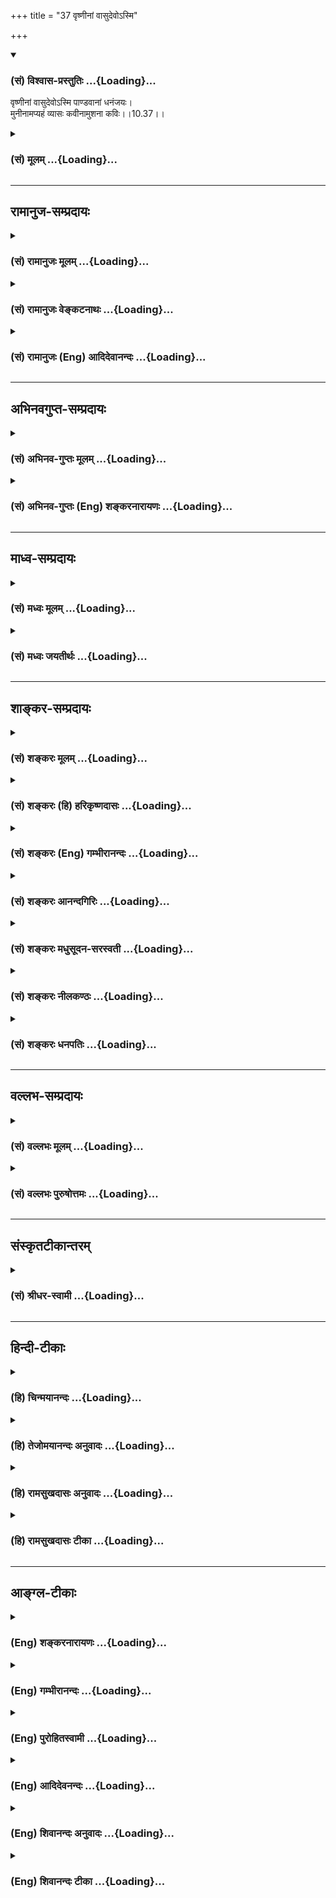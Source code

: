 +++
title = "37 वृष्णीनां वासुदेवोऽस्मि"

+++
<div class="js_include" newlevelforh1="3" title="(सं) विश्वास-प्रस्तुतिः" unfilled url="/purANam/mahAbhAratam/06-bhIShma-parva/02-bhagavad-gItA-parva/saMskRtam/vishvAsa-prastutiH/10_vibhUti-vistAra-yoga/37_vRShNInAM_vAsudev.md">
<details open><summary><h3>(सं) विश्वास-प्रस्तुतिः ...{Loading}...</h3></summary>

वृष्णीनां वासुदेवोऽस्मि पाण्डवानां धनंजयः।  
मुनीनामप्यहं व्यासः कवीनामुशना कविः।।10.37।।
</details>
</div>
<div class="js_include collapsed" newlevelforh1="3" title="(सं) मूलम्" unfilled url="/purANam/mahAbhAratam/06-bhIShma-parva/02-bhagavad-gItA-parva/saMskRtam/mUlam/10_vibhUti-vistAra-yoga/37_vRShNInAM_vAsudev.md">
<details><summary><h3>(सं) मूलम् ...{Loading}...</h3></summary>

वृष्णीनां वासुदेवोऽस्मि पाण्डवानां धनंजयः।  
मुनीनामप्यहं व्यासः कवीनामुशना कविः।।10.37।।
</details>
</div>


_________________
## रामानुज-सम्प्रदायः
<div class="js_include collapsed" newlevelforh1="3" title="(सं) रामानुजः मूलम्" unfilled url="/purANam/mahAbhAratam/06-bhIShma-parva/02-bhagavad-gItA-parva/saMskRtam/rAmAnujaH/mUlam/10_vibhUti-vistAra-yoga/37_vRShNInAM_vAsudev.md">
<details><summary><h3>(सं) रामानुजः मूलम् ...{Loading}...</h3></summary>

।।10.37।। वसुदेवसूनुत्वम् अत्र विभूतिः; अर्थान्तराभावाद् एव। **पाण्डवानां
धनञ्जयः** अर्जुनः अहम्; मुनयो मननेन अर्थयाथात्म्यदर्शिनः; तेषां **व्यासः
अहम्** कवयो विपश्चितः।

</details>
</div>
<div class="js_include collapsed" newlevelforh1="3" title="(सं) रामानुजः वेङ्कटनाथः" unfilled url="/purANam/mahAbhAratam/06-bhIShma-parva/02-bhagavad-gItA-parva/saMskRtam/rAmAnujaH/venkaTanAthaH/10_vibhUti-vistAra-yoga/37_vRShNInAM_vAsudev.md">
<details><summary><h3>(सं) रामानुजः वेङ्कटनाथः ...{Loading}...</h3></summary>

  
  
।।10.37।। वृष्णीनां वासुदेवोऽस्मि इत्यत्रापि
रामवत्साक्षात्स्वावतारत्वादाहवसुदेवसूनुत्वमत्र
विभूतिरिति। अर्थान्तराभावादेवेत्येवकारेण रामप्रसङ्गे हेतोः
प्रागेवोक्तत्वं सूचितम्। ननु वसुदेवसूनुत्वमिति केयं विभूतिः नहि
सूनुत्वमात्रेणातिशयः; अतिप्रसङ्गात् नच वसुदेवाख्यपितृविशेषसूनुत्वेन;
तस्याप्यनेकसाधारणत्वेन निर्धारणायोगात् नच वासुदेवशब्दप्रसिद्धिमात्रेण;
तावन्मात्रस्य अतिशयं प्रत्यप्रयोजकत्वात् नचेह वसुदेवसूनुत्वमुपदेश्यम्;
अर्जुनस्य सम्प्रतिपन्नत्वादेव अतः साक्षादवतारत्वं नोचितम् अत
एववृष्णीनामहमस्मि इति नोक्तमित्यत्रोच्यते -- वासुदेवशब्दोऽत्र लक्षणया
वसुदेवगृहे चतुर्भुजतयाऽवतारप्रभृति
अतिमानुषगुणविग्रहपराक्रमादिरूपमागोपालं प्रसिद्धमतिशयं लक्षयति। तस्य
चार्जुनं प्रत्यभिधानं दृष्टान्तार्थम्। सर्वनाम्नो युष्मदस्मच्छब्दादपि
साक्षान्नाम्नोऽत्यन्तासन्नत्वादिभिरतिशयोऽत्र विवक्षितः। धर्मे
युधिष्ठिरस्य सर्वातिशायित्वात्; बले च भीमसेनस्य; आभिरूप्यादिषु च
माद्रीसुतयोःअर्जुन इति प्रसिद्धनामधेयेन विशदीकरणम्। तेन स्वाभिमुखमर्जुनं
प्रति त्वमिति निर्देशाभावात् किं धनञ्जयाख्योऽन्य इति शङ्काव्युदासः।
नह्यत्र पारोक्ष्यप्रसङ्गः; अपरोक्षस्यैव सर्वस्यात्र सर्वदर्शिना
वचनादिति। ऋषित्वं ह्यदृष्टविशेषादतीन्द्रियार्थदर्शित्वम् तच्च प्रायशः
प्रागेवोक्तम् अतोमुनीनां इत्यनेन तदतिरिक्तो निर्वचनबलात् एतमेव विदित्वा
मुनिर्भवति \[ \] इतिश्रुत्यनुसाराच्च विवक्षित इत्यभिप्रायेणाहमुनयो
मननेनात्मयाथात्म्यदर्शिन इति। तथाविधश्च भगवतो
व्यासस्यातिशयस्तद्वाक्यैरेव सिद्धःआलोड्य सर्वशास्त्राणि विचार्य च पुनः
पुनः। इदमेकं सुनिष्पन्नं ध्येयो नारायणः सदा \[गा.पु.पू.खं.222।1\]
इत्यादिभिःतपोविशिष्टादपि वै वसिष्ठान्मुनिसक्त्मात्। मन्ये श्रेष्ठतमं
त्वाद्य रहस्यज्ञानवेदनात् इति च। अयमपि,कश्चिद्विभवावतारो
गण्यतेवेदविद्भगवान् कल्की पातालशयनः प्रभुः इति। कवीनामिति न निबन्धृत्वं
विवक्षितम्; तथा सति वाल्मीकिप्रभृतेः सर्वातिशायित्वात् अतः क्रान्तदर्शी
कविरिति विवक्षित इत्यभिप्रायेणाहकवयो विपश्चित इति। उशनसो विपश्चित्सु
वैलक्षण्यं नीतिनिपुणत्वादिभिः। प्रसिद्धं ह्येतत्न कश्चिन्नोपनयते
पुमानन्यत्र भार्गवात्। शेषसम्प्रतिपत्तिस्तु बुद्धिमत्स्ववतिष्ठते
इत्यादिषु।  
  

</details>
</div>
<div class="js_include collapsed" newlevelforh1="3" title="(सं) रामानुजः (Eng) आदिदेवानन्दः" unfilled url="/purANam/mahAbhAratam/06-bhIShma-parva/02-bhagavad-gItA-parva/saMskRtam/rAmAnujaH/english/AdidevAnandaH/10_vibhUti-vistAra-yoga/37_vRShNInAM_vAsudev.md">
<details><summary><h3>(सं) रामानुजः (Eng) आदिदेवानन्दः ...{Loading}...</h3></summary>

10.37 Here the Supreme Vibhuti (manifestation) is that of being the son
of Vasudeva, because no other meaning is possible. Of sons of Pandu, I
am Dhananjaya or Arjuna. Of sages who perceive truth by meditation, I am
Vyasa. The seers are those who are wise.

</details>
</div>


_________________
## अभिनवगुप्त-सम्प्रदायः
<div class="js_include collapsed" newlevelforh1="3" title="(सं) अभिनव-गुप्तः मूलम्" unfilled url="/purANam/mahAbhAratam/06-bhIShma-parva/02-bhagavad-gItA-parva/saMskRtam/abhinava-guptaH/mUlam/10_vibhUti-vistAra-yoga/37_vRShNInAM_vAsudev.md">
<details><summary><h3>(सं) अभिनव-गुप्तः मूलम् ...{Loading}...</h3></summary>

।।10.19 -- 10.42।। हन्त ते कथयिष्यामीत्यादि जगत्स्थित इत्यन्तम्। अहमात्मा
(श्लो. 20) इत्यनेन व्यवच्छेदं वारयति। अन्यथा स्थावराणां हिमालय
इत्यादिवाक्येषु हिमालय एव भगवान् नान्य इति व्यवच्छेदेन;
निर्विभागत्वाभावात् ब्रह्मदर्शनं खण्डितम् अभविष्यत्। यतो यस्याखण्डाकारा
व्याप्तिस्तथा चेतसि न उपारोहति; तां च \[यो\] जिज्ञासति
तस्यायमुपदेशग्रन्थः। तथाहि उपसंहारे ( उपसंहारेण)
भेदाभेदवादं,यद्यद्विभूतिमत्सत्त्वम् (श्लो -- 41) इत्यनेनाभिधाय;
पश्चादभेदमेवोपसंहरति अथवा बहुनैतेन -- विष्टभ्याहमिदं -- एकांशेन जगत्
स्थितः (श्लो -- 42) इति। उक्तं हि -- पादोऽस्य विश्वा भूतानि
त्रिपादस्यामृतं दिवि।। इति -- RV; X; 90; 3प्रजानां सृष्टिहेतुः सर्वमिदं
भगवत्तत्त्वमेव तैस्तेर्विचित्रै रूपैर्भाव्यमानं +++(S
तत्त्वमेतैस्तैर्विचित्रैः रूपैः ; N -- विचित्ररूपै -- )+++ सकलस्य +++(S;N
सकलमस्य)+++ विषयतां यातीति।

</details>
</div>
<div class="js_include collapsed" newlevelforh1="3" title="(सं) अभिनव-गुप्तः (Eng) शङ्करनारायणः" unfilled url="/purANam/mahAbhAratam/06-bhIShma-parva/02-bhagavad-gItA-parva/saMskRtam/abhinava-guptaH/english/shankaranArAyaNaH/10_vibhUti-vistAra-yoga/37_vRShNInAM_vAsudev.md">
<details><summary><h3>(सं) अभिनव-गुप्तः (Eng) शङ्करनारायणः ...{Loading}...</h3></summary>

10.37 See Comment under 10.42

</details>
</div>


_________________
## माध्व-सम्प्रदायः
<div class="js_include collapsed" newlevelforh1="3" title="(सं) मध्वः मूलम्" unfilled url="/purANam/mahAbhAratam/06-bhIShma-parva/02-bhagavad-gItA-parva/saMskRtam/madhvaH/mUlam/10_vibhUti-vistAra-yoga/37_vRShNInAM_vAsudev.md">
<details><summary><h3>(सं) मध्वः मूलम् ...{Loading}...</h3></summary>

।।10.37।। आच्छादयति सर्वं वासयति वसति चेति सर्वत्र वासुदेवः। देवशब्दार्थ
उक्तः पुरस्तात् -- छन्दयामि जगद्विश्वं भूत्वा सूर्य इवांशुभिः।
सर्वभूताधिवासश्च वासुदेवस्ततोऽस्म्यहम् इति मोक्षधर्मे। विशिष्टः
सर्वस्मादा समन्तात्स एवेति व्यासः। तथा चाग्निवेश्यशाखायाम् सव्यासो वीति
तमप् वै विः सोऽधस्तात्स उत्तरतः स पश्चात्स पूर्वस्मात्स दक्षिणतः स
उत्तरत इति इति यच्च किञ्चिज्जगत्सर्वं दृश्यते श्रूयतेऽपि वा।
अन्तर्बहिश्च तत्सर्वं व्याप्य नारायणः स्थितः इति च।

</details>
</div>
<div class="js_include collapsed" newlevelforh1="3" title="(सं) मध्वः जयतीर्थः" unfilled url="/purANam/mahAbhAratam/06-bhIShma-parva/02-bhagavad-gItA-parva/saMskRtam/madhvaH/jayatIrthaH/10_vibhUti-vistAra-yoga/37_vRShNInAM_vAsudev.md">
<details><summary><h3>(सं) मध्वः जयतीर्थः ...{Loading}...</h3></summary>

।।10.37।। वृष्णीनां वासुदेवोऽस्मि इति वासुदेवशब्दं
व्याचिकीर्षुर्वासुशब्दार्थं तावदाह -- **आच्छादयती**ति। वस आच्छादने
\[धा.पा.2।13\] इत्यत उण्। वासयति सर्वमिति वर्तते। वस निवासे
\[धा.पा.1।1030\] इत्यतो ण्यन्तादुण्। वसति चेति केवलादुणेव वा। ततः
किमायातं वासुदेवशब्दस्य इत्यत आह -- **देवे**ति।
तथाहि,देवशब्दार्थमित्यत्र ततः कर्मधारयः। विश्वं समस्तं भूत्वा प्राप्यभू
प्राप्तावात्मनेपदी \[धा.पा.10।311\] इति वचनात् सर्वभूताधिवासश्चेति
तत्पुरुषो बहुव्रीहिश्च। अत्रापि देवशब्दार्थो ग्राह्यः। मुनीनामप्यहं
व्यासः इति व्यासशब्दं व्याचष्टे -- **विशिष्ट** इति। सर्वस्माद्विशिष्ट
इति विशब्दार्थः। आ इत्यनुवादेन समन्तादिति व्याख्यानम्। स इत्यस्य
एवेति। सृ गतौ \[धा.पा.1।860\]सृप्लृ गतौ \[धा.पा.1।1008\] इत्यतो वा डे
रूपमेतत्; न तु तदः; व्यासमित्याद्यनुपपत्तेः। समन्ताद्गतः सर्वगत
इत्यर्थः; स व्यासः। कुतः वीति हेतोः। कोऽर्थः तमपोऽर्थो हि विशब्दः उत्तरत
उपरिष्टात् यच्च किञ्चिदिति भगवतः सर्वगतत्वे प्रमाणम्।

</details>
</div>


_________________
## शाङ्कर-सम्प्रदायः
<div class="js_include collapsed" newlevelforh1="3" title="(सं) शङ्करः मूलम्" unfilled url="/purANam/mahAbhAratam/06-bhIShma-parva/02-bhagavad-gItA-parva/saMskRtam/shankaraH/mUlam/10_vibhUti-vistAra-yoga/37_vRShNInAM_vAsudev.md">
<details><summary><h3>(सं) शङ्करः मूलम् ...{Loading}...</h3></summary>

।।10.37।। --,**वृष्णीनां यादवानां** वासुदेवः **अस्मि** अयमेव अहं
त्वत्सखा। **पाण्डवानां धनंजयः** त्वमेव। **मुनीनां** मननशीलानां
सर्वपदार्थज्ञानिनाम् **अपि अहं व्यासः; कवीनां** क्रान्तदर्शिनाम् **उशना
कविः** अस्मि।।

</details>
</div>
<div class="js_include collapsed" newlevelforh1="3" title="(सं) शङ्करः (हि) हरिकृष्णदासः" unfilled url="/purANam/mahAbhAratam/06-bhIShma-parva/02-bhagavad-gItA-parva/saMskRtam/shankaraH/hindI/harikRShNadAsaH/10_vibhUti-vistAra-yoga/37_vRShNInAM_vAsudev.md">
<details><summary><h3>(सं) शङ्करः (हि) हरिकृष्णदासः ...{Loading}...</h3></summary>

।।10.37।। वृष्णिवंशियोंमें यह तुम्हारा सखा वासुदेव मैं हूँ। पाण्डवोंमें
धनंजय अर्थात् तू ही मैं हूँ। मुनियोंमें अर्थात् मनन करनेवालोंमें और सब
पदार्थोंको जाननेवालोंमें भी मैं व्यास हूँ। कविवोंमें
अर्थात्,त्रिकालदर्शियोंमें मैं शुक्राचार्य हूँ।

</details>
</div>
<div class="js_include collapsed" newlevelforh1="3" title="(सं) शङ्करः (Eng) गम्भीरानन्दः" unfilled url="/purANam/mahAbhAratam/06-bhIShma-parva/02-bhagavad-gItA-parva/saMskRtam/shankaraH/english/gambhIrAnandaH/10_vibhUti-vistAra-yoga/37_vRShNInAM_vAsudev.md">
<details><summary><h3>(सं) शङ्करः (Eng) गम्भीरानन्दः ...{Loading}...</h3></summary>

10.37 Vrsninam, of the Vrsnis, \[Here Ast. adds yadavanam, of the
Yadavas.-Tr.\] I am Vasudeva- I who am this person, your friend.
Pandavanam, of the Pandavas, (I am) Dhananjaya, you yourself. Api, and;
muninam, of the wise, of the thoughtful, of those who know of all
things, I am Vyasa. kavinam, of the omniscient (i.e. of the those who
know the past, present and future), I am the omniscient Usanas
(Sukracarya).

</details>
</div>
<div class="js_include collapsed" newlevelforh1="3" title="(सं) शङ्करः आनन्दगिरिः" unfilled url="/purANam/mahAbhAratam/06-bhIShma-parva/02-bhagavad-gItA-parva/saMskRtam/shankaraH/AnandagiriH/10_vibhUti-vistAra-yoga/37_vRShNInAM_vAsudev.md">
<details><summary><h3>(सं) शङ्करः आनन्दगिरिः ...{Loading}...</h3></summary>

।।10.37।। उशना शुक्रः; कविशब्दोऽत्र यौगिको न रूढः पौनरुक्त्यात्।

</details>
</div>
<div class="js_include collapsed" newlevelforh1="3" title="(सं) शङ्करः मधुसूदन-सरस्वती" unfilled url="/purANam/mahAbhAratam/06-bhIShma-parva/02-bhagavad-gItA-parva/saMskRtam/shankaraH/madhusUdana-sarasvatI/10_vibhUti-vistAra-yoga/37_vRShNInAM_vAsudev.md">
<details><summary><h3>(सं) शङ्करः मधुसूदन-सरस्वती ...{Loading}...</h3></summary>

।।10.37।। साक्षादीश्वरस्यापि विभूतिमध्ये पाठस्तेन रूपेण चिन्तनार्थ इति
प्रागेवोक्तम्। वृष्णीनां मध्ये वासुदेवो वसुदेवपुत्रत्वेन
प्रसिद्धस्त्वदुपदेष्टायमहम्। तथा पाण्डवानां मध्ये धनंजयस्त्वमेवाहम्।
मुनीनां मननशीलानामपि मध्ये वेदव्यासोऽहम्। कवीनां क्रान्तदर्शिनां
सूक्ष्मार्थविवेकिनां मध्ये उशना कविरिति ख्यातः शुक्रोऽहम्।

</details>
</div>
<div class="js_include collapsed" newlevelforh1="3" title="(सं) शङ्करः नीलकण्ठः" unfilled url="/purANam/mahAbhAratam/06-bhIShma-parva/02-bhagavad-gItA-parva/saMskRtam/shankaraH/nIlakaNThaH/10_vibhUti-vistAra-yoga/37_vRShNInAM_vAsudev.md">
<details><summary><h3>(सं) शङ्करः नीलकण्ठः ...{Loading}...</h3></summary>

।।10.37।। वृष्णीनां यादवानाम्। उशना शुक्रः।

</details>
</div>
<div class="js_include collapsed" newlevelforh1="3" title="(सं) शङ्करः धनपतिः" unfilled url="/purANam/mahAbhAratam/06-bhIShma-parva/02-bhagavad-gItA-parva/saMskRtam/shankaraH/dhanapatiH/10_vibhUti-vistAra-yoga/37_vRShNInAM_vAsudev.md">
<details><summary><h3>(सं) शङ्करः धनपतिः ...{Loading}...</h3></summary>

।।10.37।। मुनीनां मौनशीलानां सकलपदार्थविदां कवीनां क्रान्तदर्शिनां उशना
शुक्रः।

</details>
</div>


_________________
## वल्लभ-सम्प्रदायः
<div class="js_include collapsed" newlevelforh1="3" title="(सं) वल्लभः मूलम्" unfilled url="/purANam/mahAbhAratam/06-bhIShma-parva/02-bhagavad-gItA-parva/saMskRtam/vallabhaH/mUlam/10_vibhUti-vistAra-yoga/37_vRShNInAM_vAsudev.md">
<details><summary><h3>(सं) वल्लभः मूलम् ...{Loading}...</h3></summary>

।।10.37।। यदुष्वपि स्वस्य विभूतिव्याप्तिमाह -- वृष्णीनामिति। यादवानां
मध्ये वासुदेवत्वधर्ममयो भगवान् चिन्त्योऽहं (जातोऽहम्)। तेन वासुदेवो मे
पुरुषोत्तमस्य विभूतिः। व्यवसायिनां फलाव्यभिचार्युद्यमविभूतिर्वसुदेवगृहे
जातो धर्ममयोऽहमन्यत्र केवल इत्यभियुक्तपादाः। यद्वा वसुदेवसुतो यो बलभद्रः
स मे विभूतिरिति सोऽहम्। पाण्डवानां पञ्चानां मध्ये त्वं त्वहमेव नरो हि
नाम नारायणांशः प्रसिद्धः। मुनीनां मननशीलानां वेदार्थमननशीलानां मध्ये
कृष्णद्वैपायनोऽहम्। उशना शुक्रः।

</details>
</div>
<div class="js_include collapsed" newlevelforh1="3" title="(सं) वल्लभः पुरुषोत्तमः" unfilled url="/purANam/mahAbhAratam/06-bhIShma-parva/02-bhagavad-gItA-parva/saMskRtam/vallabhaH/puruShottamaH/10_vibhUti-vistAra-yoga/37_vRShNInAM_vAsudev.md">
<details><summary><h3>(सं) वल्लभः पुरुषोत्तमः ...{Loading}...</h3></summary>

  
  
।।10.37।। वृष्णीनामिति। वृष्णीनां यादवानां सर्वेषां मध्ये हृदये वासुदेवः
सर्वमोक्षदाता क्रीडार्थम् अंशैरस्मि; सर्वे यादवा मद्विभूतिरूपा इत्यर्थः।
पाण्डवानां मध्ये धनञ्जयस्त्वमेवास्मि। मुनीनां ब्रह्ममननशीलानां मध्ये
व्यासः कृष्णद्वैपायनोऽस्मि। कवीनां निर्दुष्टस्वरशब्दप्रदर्शिनां मध्ये
उशना कविः शुक्रोऽस्मि।  
  

</details>
</div>


_________________
## संस्कृतटीकान्तरम्
<div class="js_include collapsed" newlevelforh1="3" title="(सं) श्रीधर-स्वामी" unfilled url="/purANam/mahAbhAratam/06-bhIShma-parva/02-bhagavad-gItA-parva/saMskRtam/shrIdhara-svAmI/10_vibhUti-vistAra-yoga/37_vRShNInAM_vAsudev.md">
<details><summary><h3>(सं) श्रीधर-स्वामी ...{Loading}...</h3></summary>

।।10.37।। **वृष्णीनामिति।** वासुदेवो योऽहं त्वामुपदिशामि। धनंजयस्त्वमेव
मद्विभूतिः। मुनीनां वेदार्थमननशीलानां वेदव्यासोऽहमस्मि। कवीनां
काव्यदर्शिनां मध्ये उशनानाम कविः शुक्रः।

</details>
</div>


_________________
## हिन्दी-टीकाः
<div class="js_include collapsed" newlevelforh1="3" title="(हि) चिन्मयानन्दः" unfilled url="/purANam/mahAbhAratam/06-bhIShma-parva/02-bhagavad-gItA-parva/hindI/chinmayAnandaH/10_vibhUti-vistAra-yoga/37_vRShNInAM_vAsudev.md">
<details><summary><h3>(हि) चिन्मयानन्दः ...{Loading}...</h3></summary>

।।10.37।। मैं वृष्णियों में वासुदेव हूँ यादवों के पूर्वज यदु के वृष्णि
नामक एक पुत्र था। इन वृष्णियों के वंश में वसुदेव का जन्म हुआ था। उनका
विवाह मथुरा के क्रूर कंस ऋ़ी बहन देवकी के साथ सम्पन्न हुआ। इनके पुत्र थे
श्रीकृष्ण। वसुदेव के पुत्र होने के कारण वे वासुदेव के नाम से विख्यात
हुए। मैं पाण्डवों में धनंजय हूँ जिस प्रकार श्रीकृष्ण के पराक्रम से यादव
कुल और वृष्णि वंश कृतार्थ और विख्यात होकर मनुष्य की स्मृति में बने रहे;
उसी प्रकार पाण्डवों में धनंजय अर्जुन का स्थान था; जिसके बिना पाण्डवों को
कुछ भी उपलब्धि नहीं हो सकती थी। धनंजय का वाच्यार्थ है धन को जीतने वाला।
अर्जुन को अपने पराक्रम के कारण यह नाम उपाधि स्वरूप प्राप्त,हुआ था। मैं
मुनियों में व्यास हूँ गीता के रचयिता स्वयं व्यास जी होने के कारण कोई इसे
आत्मप्रशंसा का भाग नहीं समझे। व्यास एक उपाधि अथवा धारण किया हुआ नाम है।
उस युग में दार्शनिक एवं धार्मिक लेखन के क्षेत्र में जो एक नयी शैली का
अविष्कार तथा प्रारम्भ किया गया उसे व्यास नाम से ही जाना जाने लगा अर्थात्
व्यास शब्द उस शैली का संकेतक बन गया। यह नवीन शैली क्रान्तिकारी सिद्ध
हुई; क्योंकि उस काल तक दार्शनिक साहित्य सूत्र रूप मन्त्रों में लिखा हुआ
था पुराणों की रचना के साथ एक नवीन पद्धति का आरम्भ और विकास हुआ; जिसमें
सिद्धांतों को विस्तृत रूप से समझाने का उद्देश्य था। इसके साथ ही उसमें
मूलभूत सिद्धांतों को बारम्बार दाेहरा कर उस पर विशेष बल दिया जाता था। इस
पद्धति का प्रारम्भ और विकास कृष्ण द्वैपायन जी ने व्यास नाम धारण करके
किया। व्यास शब्द का वाच्यार्थ है; विस्तार। इस प्रकार समस्त मुनियों में
अपने को व्यास कहने में भगवान् का अभिप्राय यह है कि सभी मननशील पुरुषों
में; भगवान् वे हैं जो पुराणों की अपूर्व और अतिविशाल रचना के रचयिता
हैं। मैं कवियों में उशना कवि हूँ उशना शुक्र का नाम है। शुक्र वेदों में
विख्यात हैं। कवि का अर्थ है क्रान्तिदर्शी अर्थात् सर्वज्ञ। उपनिषदों में
कवि शब्द का अर्थ मन्त्रद्रष्टा भी है। आत्मानुभूति से अनुप्राणित हुए जो
ज्ञानी पुरुष अहंकार के रंचमात्र भान के बिना; अपने स्वानुभवों को उद्घोषित
करते थे; वे कवि कहलाते थे। कालान्तर में इस शब्द के मुख्यार्थ का शनैशनै
लोप होकर वर्तमान में कविता के रचयिता को ही कवि कहा जाने लगा। ये कवि भी
भव्य एवं आश्चर्यपूर्ण विश्व को देखकर लौकिक स्तर से ऊपर उठकर अपने
उत्स्फूर्त तेजस्वी भावनाओं या विचारों के जगत् में प्रवेश कर जातें हैं;
और अपने हृदय की अन्तरतम गहराई से काव्य का सस्वर गान करते हैं। यहाँ कवि
शब्द उसके मुख्यार्थ में प्रयुक्त है। अपनी विभूतियों के विस्तार को बताते
हुए भगवान् कहते हैं

</details>
</div>
<div class="js_include collapsed" newlevelforh1="3" title="(हि) तेजोमयानन्दः अनुवादः" unfilled url="/purANam/mahAbhAratam/06-bhIShma-parva/02-bhagavad-gItA-parva/hindI/tejomayAnandaH/anuvAdaH/10_vibhUti-vistAra-yoga/37_vRShNInAM_vAsudev.md">
<details><summary><h3>(हि) तेजोमयानन्दः अनुवादः ...{Loading}...</h3></summary>

।।10.37।। मैं वृष्णियों में वासुदेव हूँ और पाण्डवों में धनंजय, मैं
मुनियों में व्यास और कवियों में उशना कवि हूँ।।

</details>
</div>
<div class="js_include collapsed" newlevelforh1="3" title="(हि) रामसुखदासः अनुवादः" unfilled url="/purANam/mahAbhAratam/06-bhIShma-parva/02-bhagavad-gItA-parva/hindI/rAmasukhadAsaH/anuvAdaH/10_vibhUti-vistAra-yoga/37_vRShNInAM_vAsudev.md">
<details><summary><h3>(हि) रामसुखदासः अनुवादः ...{Loading}...</h3></summary>

।।10.37।। वृष्णिवंशियोंमें वासुदेव और पाण्डवोंमें धनञ्जय मैं हूँ।
मुनियोंमें वेदव्यास और कवियोंमें कवि शुक्राचार्य भी मैं हूँ।

</details>
</div>
<div class="js_include collapsed" newlevelforh1="3" title="(हि) रामसुखदासः टीका" unfilled url="/purANam/mahAbhAratam/06-bhIShma-parva/02-bhagavad-gItA-parva/hindI/rAmasukhadAsaH/TIkA/10_vibhUti-vistAra-yoga/37_vRShNInAM_vAsudev.md">
<details><summary><h3>(हि) रामसुखदासः टीका ...{Loading}...</h3></summary>

।।10.37।।***व्याख्या--*'वृष्णीनां वासुदेवोऽस्मि--**यहाँ भगवान्
श्रीकृष्णके अवतारका वर्णन नहीं है, प्रत्युत वृष्णिवंशियोंमें अपनी जो
विशेषता है, उस विशेषताको लेकर भगवान्ने अपना विभूतिरूपसे वर्णन किया
है। यहाँ भगवान्का अपनेको विभूतिरूपसे कहना तो' संसारकी दृष्टिसे है,
स्वरूपकी दृष्टिसे तो वे साक्षात् भगवान् ही हैं। इस अध्यायमें जितनी
विभूतियाँ आयी हैं, वे सब संसारकी दृष्टिसे ही हैं। तत्त्वतः तो
वे,परमात्मस्वरूप ही हैं।

</details>
</div>


_________________
## आङ्ग्ल-टीकाः
<div class="js_include collapsed" newlevelforh1="3" title="(Eng) शङ्करनारायणः" unfilled url="/purANam/mahAbhAratam/06-bhIShma-parva/02-bhagavad-gItA-parva/english/shankaranArAyaNaH/10_vibhUti-vistAra-yoga/37_vRShNInAM_vAsudev.md">
<details><summary><h3>(Eng) शङ्करनारायणः ...{Loading}...</h3></summary>

10.37. Of the Vrsnis (the members of the Vrsni clan), I am the son of
Vasudeva; of the sons of Pandu, Dhananjaya (Arjuna) \[I am\]; of the
sages too, I am Vyasa; of the seers, the seer Usanas.

</details>
</div>
<div class="js_include collapsed" newlevelforh1="3" title="(Eng) गम्भीरानन्दः" unfilled url="/purANam/mahAbhAratam/06-bhIShma-parva/02-bhagavad-gItA-parva/english/gambhIrAnandaH/10_vibhUti-vistAra-yoga/37_vRShNInAM_vAsudev.md">
<details><summary><h3>(Eng) गम्भीरानन्दः ...{Loading}...</h3></summary>

10.37 Of the vrsnis \[The clan to which Sri krsna belonged, known
otherwise as the Yadavas.\] I am Vasudeva; of the Pandavas, Dhananjaya
(Arjuna). And of the wise, I am Vyasa; of the omniscient, the omniscient
Usanas.

</details>
</div>
<div class="js_include collapsed" newlevelforh1="3" title="(Eng) पुरोहितस्वामी" unfilled url="/purANam/mahAbhAratam/06-bhIShma-parva/02-bhagavad-gItA-parva/english/purohitasvAmI/10_vibhUti-vistAra-yoga/37_vRShNInAM_vAsudev.md">
<details><summary><h3>(Eng) पुरोहितस्वामी ...{Loading}...</h3></summary>

10.37 I am Shri Krishna among the Vishnu-clan and Arjuna among the
Pandavas; of the saints I am Vyasa, and I am Shukracharya among the
sages.

</details>
</div>
<div class="js_include collapsed" newlevelforh1="3" title="(Eng) आदिदेवनन्दः" unfilled url="/purANam/mahAbhAratam/06-bhIShma-parva/02-bhagavad-gItA-parva/english/AdidevanandaH/10_vibhUti-vistAra-yoga/37_vRShNInAM_vAsudev.md">
<details><summary><h3>(Eng) आदिदेवनन्दः ...{Loading}...</h3></summary>

10.37 Of Vrsnis I am Vasudeva. Of Pandavas, I am Arjuna. Of sages I am
Vyasa and of seers, I am Usana (Sukra).

</details>
</div>
<div class="js_include collapsed" newlevelforh1="3" title="(Eng) शिवानन्दः अनुवादः" unfilled url="/purANam/mahAbhAratam/06-bhIShma-parva/02-bhagavad-gItA-parva/english/shivAnandaH/anuvAdaH/10_vibhUti-vistAra-yoga/37_vRShNInAM_vAsudev.md">
<details><summary><h3>(Eng) शिवानन्दः अनुवादः ...{Loading}...</h3></summary>

10.37 Among the Vrishnis I am Vaasudeva; among the Pandavas I am Arjuna;
among the sages I am Vyasa; among the Poets I am Usanas, the poet.

</details>
</div>
<div class="js_include collapsed" newlevelforh1="3" title="(Eng) शिवानन्दः टीका" unfilled url="/purANam/mahAbhAratam/06-bhIShma-parva/02-bhagavad-gItA-parva/english/shivAnandaH/TIkA/10_vibhUti-vistAra-yoga/37_vRShNInAM_vAsudev.md">
<details><summary><h3>(Eng) शिवानन्दः टीका ...{Loading}...</h3></summary>

10.37 वृष्णीनाम among the Vrishnis; वासुदेवः Vaasudeva; अस्मि (I) am;
पाण्डवानाम् among the Pandavas; धनञ्जयः Dhananjaya; मुनीनाम् among the
sages; अपि also; अहम् I; व्यासः Vyasa; कवीनाम् among poets; उशनाः
Usanas; कविः the poet.Commentary Vrishnis are Yadavas or the descendants
of Yadu. I am the foremost among them.Usanas is Sukracharya; the
preceptor of the demons.

</details>
</div>
